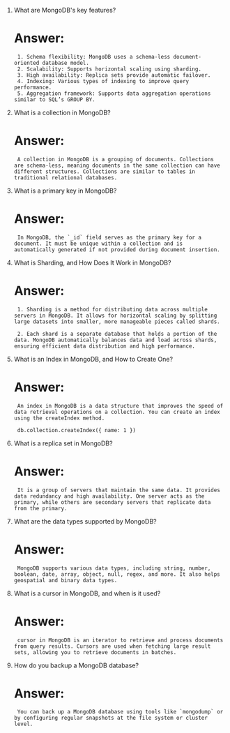 1. What are MongoDB's key features?

    # Answer:
        1. Schema flexibility: MongoDB uses a schema-less document-oriented database model.
        2. Scalability: Supports horizontal scaling using sharding.
        3. High availability: Replica sets provide automatic failover.
        4. Indexing: Various types of indexing to improve query performance.
        5. Aggregation framework: Supports data aggregation operations similar to SQL’s GROUP BY.

2. What is a collection in MongoDB?

    # Answer:
        A collection in MongoDB is a grouping of documents. Collections are schema-less, meaning documents in the same collection can have different structures. Collections are similar to tables in traditional relational databases.

3. What is a primary key in MongoDB?

    # Answer:
        In MongoDB, the `_id` field serves as the primary key for a document. It must be unique within a collection and is automatically generated if not provided during document insertion.

4. What is Sharding, and How Does It Work in MongoDB?

    # Answer:
        1. Sharding is a method for distributing data across multiple servers in MongoDB. It allows for horizontal scaling by splitting large datasets into smaller, more manageable pieces called shards.

        2. Each shard is a separate database that holds a portion of the data. MongoDB automatically balances data and load across shards, ensuring efficient data distribution and high performance.

5. What is an Index in MongoDB, and How to Create One?

    # Answer:
        An index in MongoDB is a data structure that improves the speed of data retrieval operations on a collection. You can create an index using the createIndex method.

        db.collection.createIndex({ name: 1 })

6. What is a replica set in MongoDB?

    # Answer:
        It is a group of servers that maintain the same data. It provides data redundancy and high availability. One server acts as the primary, while others are secondary servers that replicate data from the primary.

7. What are the data types supported by MongoDB?

    # Answer:
        MongoDB supports various data types, including string, number, boolean, date, array, object, null, regex, and more. It also helps geospatial and binary data types.

8. What is a cursor in MongoDB, and when is it used?

    # Answer:
        cursor in MongoDB is an iterator to retrieve and process documents from query results. Cursors are used when fetching large result sets, allowing you to retrieve documents in batches.

9. How do you backup a MongoDB database?

    # Answer:
        You can back up a MongoDB database using tools like `mongodump` or by configuring regular snapshots at the file system or cluster level.

